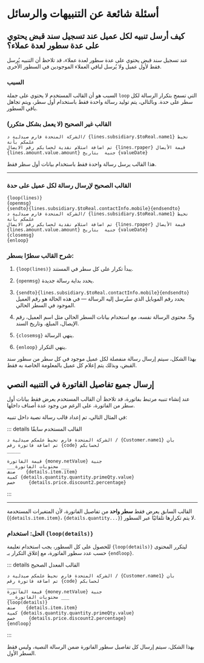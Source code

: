 <rtl>

# أسئلة شائعة عن التنبيهات والرسائل

## كيف أرسل تنبيه لكل عميل عند تسجيل سند قبض يحتوي على عدة سطور لعدة عملاء؟

عند تسجيل سند قبض يحتوي على عدة سطور لعدة عملاء، قد تلاحظ أن التنبيه يُرسل فقط لأول عميل ولا يُرسل لباقي العملاء الموجودين في السطور الأخرى.

### السبب

السبب هو أن القالب المستخدم لا يحتوي على جملة `loop` التي تسمح بتكرار الرسالة لكل سطر على حدة. وبالتالي، يتم توليد رسالة واحدة فقط باستخدام أول سطر، ويتم تجاهل باقي السطور.

### القالب غير الصحيح (لا يعمل بشكل متكرر)

```tempo
الشركة المتحدة فارم صيدلية د/ {lines.subsidiary.$toReal.name1} نحيط علمكم بأنة
تم اضافة استلام نقدية لحسابكم رقم الايصال {lines.rpaper} قيمة الأيصال {lines.amount.value.amount} جنية  بتاريخ {valueDate}
```

هذا القالب يرسل رسالة واحدة فقط باستخدام بيانات أول سطر فقط.

---

### القالب الصحيح لإرسال رسالة لكل عميل على حدة

```tempo
{loop(lines)}
{openmsg}
{sendto}{lines.subsidiary.$toReal.contactInfo.mobile}{endsendto}
الشركة المتحدة فارم صيدلية د/ {lines.subsidiary.$toReal.name1} نحيط علمكم بأنة
تم اضافة استلام نقدية لحسابكم رقم الايصال {lines.rpaper} قيمة الأيصال {lines.amount.value.amount} جنية  بتاريخ {valueDate}
{closemsg}
{enloop}
```

### شرح القالب سطرًا بسطر:

1. `{loop(lines)}`
   يبدأ تكرار على كل سطر في المستند.

2. `{openmsg}`
   يحدد بداية رسالة جديدة.

3. `{sendto}{lines.subsidiary.$toReal.contactInfo.mobile}{endsendto}`
   يحدد رقم الموبايل الذي ستُرسل إليه الرسالة — في هذه الحالة هو رقم العميل الموجود في السطر الحالي.

4. و5. محتوى الرسالة نفسه، مع استخدام بيانات السطر الحالي مثل اسم العميل، رقم الإيصال، المبلغ، وتاريخ السند.

5. `{closemsg}`
   ينهي الرسالة.

6. `{enloop}`
   ينهي التكرار.

بهذا الشكل، سيتم إرسال رسالة منفصلة لكل عميل موجود في كل سطر من سطور سند القبض، وبذلك يتم إعلام كل عميل بالمعلومة الخاصة به فقط.

## إرسال جميع تفاصيل الفاتورة في التنبيه النصي

عند إنشاء تنبيه مرتبط بفاتورة، قد تلاحظ أن القالب المستخدم يعرض فقط بيانات أول سطر من الفاتورة، على الرغم من وجود عدة أصناف داخلها.

في المثال التالي، تم إعداد قالب رسالة نصية داخل تنبيه:

::: details القالب المستخدم سابقًا

```tempo
الشركة المتحدة فارم نحيط علمكم صيدلية د / {Customer.name1} بأن
تم اضافة فاتورة رقم {code} لحسابكم
_____  

قيمة الفاتورة {money.netValue} جنية
___محتويات الفاتورة ___
صنف    {details.item.item}
كمية {details.quantity.quantity.primeQty.value}
خصم     {details.price.discount2.percentage}
```
:::

--------
القالب السابق يعرض فقط **سطر واحد** من تفاصيل الفاتورة، لأن المتغيرات المستخدمة (`{details.item.item}`، `{details.quantity...}`) لا يتم تكرارها تلقائيًا عبر السطور.

### الحل: استخدام `{loop(details)}`

للحصول على كل السطور، يجب استخدام تعليمة `{loop(details)}` ليتكرر المحتوى حسب عدد سطور الفاتورة، مع إغلاق التكرار بـ `{endloop}`.

::: details القالب المعدل الصحيح

```tempo
الشركة المتحدة فارم نحيط علمكم صيدلية د / {Customer.name1} بأن  
تم اضافة فاتورة رقم {code} لحسابكم  
_____  
قيمة الفاتورة {money.netValue} جنية
___محتويات الفاتورة ___
{loop(details)}
صنف    {details.item.item}  
كمية {details.quantity.quantity.primeQty.value}  
خصم     {details.price.discount2.percentage}  
{endloop}
```
:::

بهذا الشكل، سيتم إرسال كل تفاصيل سطور الفاتورة ضمن الرسالة النصية، وليس فقط السطر الأول.


</rtl>
